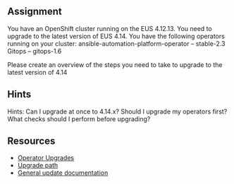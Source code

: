 ## Assignment

You have an OpenShift cluster running on the EUS 4.12.13. You need to upgrade to the latest version of EUS 4.14.  You have the following operators running on your cluster:
ansible-automation-platform-operator – stable-2.3
Gitops – gitops-1.6

Please create an overview of the steps you need to take to upgrade to the latest version of 4.14

## Hints
Hints: Can I upgrade at once to 4.14.x? Should I upgrade my operators first? What checks should I perform before upgrading?

## Resources
* [Operator Upgrades](https://access.redhat.com/labs/ocpupgradegraph/update_path/)
* [Upgrade path](https://access.redhat.com/labs/ocpupgradegraph/update_path/)
* [General update documentation](https://docs.openshift.com/container-platform/4.15/updating/preparing_for_updates/updating-cluster-prepare.html)

